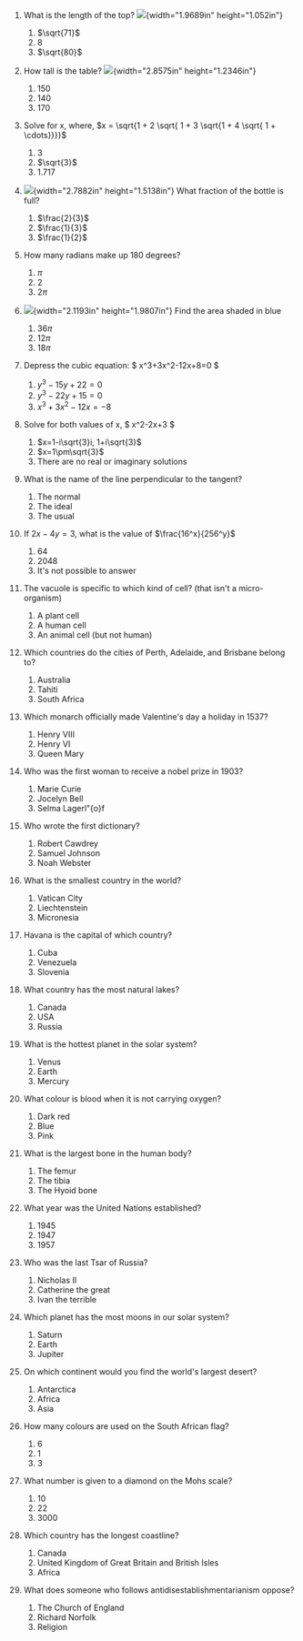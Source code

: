 1. What is the length of the top? ![](./Pictures/100002010000016C000000CDB373453C91976667.png){width="1.9689in"
height="1.052in"}

    1. $\sqrt{71}$
    2. $8$
    3. $\sqrt{80}$

2. How tall is the table? ![](./Pictures/10000201000001BA000000BFC055DED5ED953619.png){width="2.8575in"
height="1.2346in"}

    1. 150
    2. 140
    3. 170

3. Solve for x, where,
$x = \sqrt{1 + 2 \sqrt{ 1 + 3 \sqrt{1 + 4 \sqrt{ 1 + \cdots}}}}$

    1. 3
    2. $\sqrt{3}$
    3. 1.717

4. ![](./Pictures/1000020100000569000002EF3FF2F383D9EBCA64.png){width="2.7882in"
height="1.5138in"}
What fraction of the bottle is full?

    1. $\frac{2}{3}$
    2. $\frac{1}{3}$
    3. $\frac{1}{2}$

5. How many radians make up 180 degrees?

    1. $\pi$
    2. $2$
    3. $2\pi$

6. ![](./Pictures/10000201000002DA000002A829868D1E6005353F.png){width="2.1193in"
height="1.9807in"}
Find the area shaded in blue

    1. $36\pi$
    2. $12\pi$
    3. $18\pi$

7. Depress the cubic equation:
$
x^3+3x^2-12x+8=0
$

    1. $y^3-15y+22=0$
    2. $y^3-22y+15=0$
    3. $x^3+3x^2-12x=-8$

8. Solve for both values of x,
$
x^2-2x+3
$

    1. $x=1-i\sqrt{3}i, 1+i\sqrt{3}$
    2. $x=1\pm\sqrt{3}$
    3. There are no real or imaginary solutions

9. What is the name of the line perpendicular to the tangent?

    1. The normal
    2. The ideal
    3. The usual

10. If $2x - 4y = 3$, what is the value of
$\frac{16^x}{256^y}$

    1. $64$
    2. $2048$
    3. It's not possible to answer

11. The vacuole is specific to which kind of cell? (that isn\'t a
micro-organism)

    1. A plant cell
    2. A human cell
    3. An animal cell (but not human)

12. Which countries do the cities of Perth, Adelaide, and Brisbane belong
to?

    1. Australia
    2. Tahiti
    3. South Africa

13. Which monarch officially made Valentine's day a holiday in 1537?

    1. Henry VIII
    2. Henry VI
    3. Queen Mary

14. Who was the first woman to receive a nobel prize in 1903?

    1. Marie Curie
    2. Jocelyn Bell
    3. Selma Lagerl\"{o}f


15. Who wrote the first dictionary?

    1. Robert Cawdrey
    2. Samuel Johnson
    3. Noah Webster

16. What is the smallest country in the world?

    1. Vatican City
    2. Liechtenstein
    3. Micronesia

17. Havana is the capital of which country?

    1. Cuba
    2. Venezuela
    3. Slovenia

18. What country has the most natural lakes?

    1. Canada
    2. USA
    3. Russia

19. What is the hottest planet in the solar system?

    1. Venus
    2. Earth
    3. Mercury

20. What colour is blood when it is not carrying oxygen?

    1. Dark red
    2. Blue
    3. Pink

21. What is the largest bone in the human body?

    1. The femur
    2. The tibia
    3. The Hyoid bone

22. What year was the United Nations established?

    1. 1945
    2. 1947
    3. 1957

23. Who was the last Tsar of Russia?

    1. Nicholas II
    2. Catherine the great
    3. Ivan the terrible

24. Which planet has the most moons in our solar system?

    1. Saturn
    2. Earth
    3. Jupiter

25. On which continent would you find the world's largest desert?

    1. Antarctica
    2. Africa
    3. Asia

26. How many colours are used on the South African flag?

    1. 6
    2. 1
    3. 3

27. What number is given to a diamond on the Mohs scale?

    1. 10
    2. 22
    3. 3000

28. Which country has the longest coastline?

    1. Canada
    2. United Kingdom of Great Britain and British Isles
    3. Africa

29. What does someone who follows antidisestablishmentarianism oppose?

    1. The Church of England
    2. Richard Norfolk
    3. Religion
